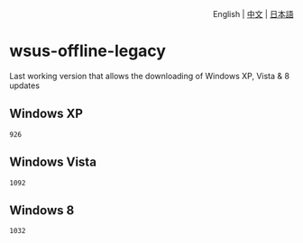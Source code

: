 <div align="right">

English | [中文](README_CN.md) | [日本語](README_JP.md)

</div>

# wsus-offline-legacy

Last working version that allows the downloading of Windows XP, Vista & 8 updates

## Windows XP

`926`

## Windows Vista

`1092`

## Windows 8

`1032`
